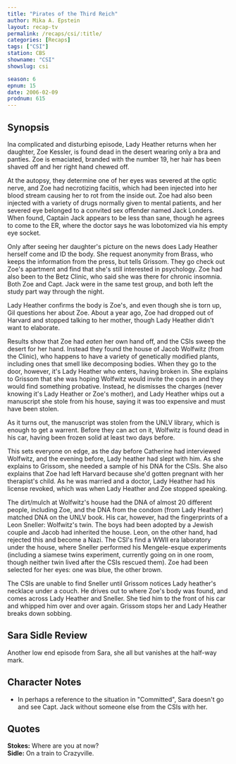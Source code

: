 ```yaml
---
title: "Pirates of the Third Reich"
author: Mika A. Epstein
layout: recap-tv
permalink: /recaps/csi/:title/
categories: [Recaps]
tags: ["CSI"]
station: CBS
showname: "CSI"
showslug: csi

season: 6
epnum: 15
date: 2006-02-09
prodnum: 615  
---
```


## Synopsis

Ina complicated and disturbing episode, Lady Heather returns when her daughter, Zoe Kessler, is found dead in the desert wearing only a bra and panties. Zoe is emaciated, branded with the number 19, her hair has been shaved off and her right hand chewed off.

At the autopsy, they determine one of her eyes was severed at the optic nerve, and Zoe had necrotizing faciitis, which had been injected into her blood stream causing her to rot from the inside out. Zoe had also been injected with a variety of drugs normally given to mental patients, and her severed eye belonged to a convited sex offender named Jack Londers. When found, Captain Jack appears to be less than sane, though he agrees to come to the ER, where the doctor says he was lobotomized via his empty eye socket.

Only after seeing her daughter's picture on the news does Lady Heather herself come and ID the body. She request anonymity from Brass, who keeps the information from the press, but tells Grissom. They go check out Zoe's apartment and find that she's still interested in psychology. Zoe had also been to the Betz Clinic, who said she was there for chronic insomnia. Both Zoe and Capt. Jack were in the same test group, and both left the study part way through the night.

Lady Heather confirms the body is Zoe's, and even though she is torn up, Gil questions her about Zoe. About a year ago, Zoe had dropped out of Harvard and stopped talking to her mother, though Lady Heather didn't want to elaborate.

Results show that Zoe had _eaten_ her own hand off, and the CSIs sweep the desert for her hand. Instead they found the house of Jacob Wolfwitz (from the Clinic), who happens to have a variety of genetically modified plants, including ones that smell like decomposing bodies. When they go to the door, however, it's Lady Heather who enters, having broken in. She explains to Grissom that she was hoping Wolfwitz would invite the cops in and they would find something probative. Instead, he dismisses the charges (never knowing it's Lady Heather or Zoe's mother), and Lady Heather whips out a manuscript she stole from his house, saying it was too expensive and must have been stolen.

As it turns out, the manuscript was stolen from the UNLV library, which is enough to get a warrent. Before they can act on it, Wolfwitz is found dead in his car, having been frozen solid at least two days before.

This sets everyone on edge, as the day before Catherine had interviewed Wolfwitz, and the evening before, Lady heather had slept with him. As she explains to Grissom, she needed a sample of his DNA for the CSIs. She also explains that Zoe had left Harvard because she'd gotten pregnant with her therapist's child. As he was married and a doctor, Lady Heather had his license revoked, which was when Lady Heather and Zoe stopped speaking.

The dirt/mulch at Wolfwitz's house had the DNA of almost 20 different people, including Zoe, and the DNA from the condom (from Lady Heather) matched DNA on the UNLV book. His car, however, had the fingerprints of a Leon Sneller: Wolfwitz's twin. The boys had been adopted by a Jewish couple and Jacob had inherited the house. Leon, on the other hand, had rejected this and become a Nazi. The CSI's find a WWII era laboratory under the house, where Sneller performed his Mengele-esque experiments (including a siamese twins experiment, currently going on in one room, though neither twin lived after the CSIs rescued them). Zoe had been selected for her eyes: one was blue, the other brown.

The CSIs are unable to find Sneller until Grissom notices Lady heather's necklace under a couch. He drives out to where Zoe's body was found, and comes across Lady Heather and Sneller. She tied him to the front of his car and whipped him over and over again. Grissom stops her and Lady Heather breaks down sobbing.

## Sara Sidle Review

Another low end episode from Sara, she all but vanishes at the half-way mark.

## Character Notes

* In perhaps a reference to the situation in "Committed", Sara doesn't go and see Capt. Jack without someone else from the CSIs with her.

## Quotes

**Stokes:** Where are you at now?  
**Sidle:** On a train to Crazyville.